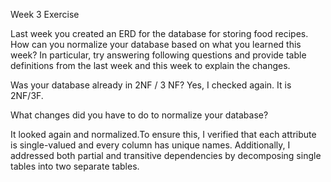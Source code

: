 Week 3 Exercise

Last week you created an ERD for the database for storing food recipes. How can you normalize your database based on what you learned this week? In particular, try answering following questions and provide table definitions from the last week and this week to explain the changes.

Was your database already in 2NF / 3 NF?
Yes, I checked again. It is 2NF/3F.

What changes did you have to do to normalize your database?

It looked again and normalized.To ensure this, I verified that each attribute is single-valued and every column has unique names. Additionally, I addressed both partial and transitive dependencies by decomposing single tables  into two separate tables.
